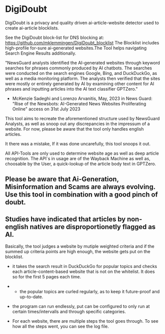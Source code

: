 # DigiDoubt
DigiDoubt is a privacy and quality driven ai-article-website detector used to create ai-article blocklists. 

See the DigiDoubt block-list for DNS blocking at: https://github.com/mklemmingen/DigiDoubt_blocklist
The Blocklist includes high-profile for-sure ai-generated websites.The Tool helps navigating Search Engine Results additionally. 

"NewsGuard analysts identified the AI-generated websites through keyword searches for phrases commonly produced by AI chatbots. 
The searches were conducted on the search engines Google, Bing, and DuckDuckGo, as well as a media monitoring platform. 
The analysts then verified that the sites were mostly or entirely generated by AI by examining other content for AI phrases and inputting articles into the AI text classifier GPTZero."
   - McKenzie Sadeghi and Lorenzo Arvanitis, May, 2023 in News Guard: "Rise of the Newsbots: AI-Generated News Websites Proliferating Online" access on 31st July 2023 

This tool aims to recreate the aforementioned structure used by NewsGuard Analysts, as well as snoop out any discrepancies in the impressum of a website.
For now, please be aware that the tool only handles english articles.

It there was a mistake, If it was done uncarefully, this tool snoops it out.

All API-Tools are only used to determine website age as well as deep article recognition. 
The API`s in usage are of the Wayback Machine as well as, choosable by the User, a quick-lookup of the article body text in GPTZero. 

## Please be aware that Ai-Generation, Misinformation and Scams are always evolving. Use this tool in combination with a good pinch of doubt. 
## Studies have indicated that articles by non-english natives are disproportionetly flagged as AI.

Basically, the tool judges a website by mutiple weighted criteria and if the summed up criteria points are high enough, the website gets put on the blocklist.
   - it takes the search result in DuckDuckGo for popular topics and checks each article-content-based website that is not on the whitelist. It does so for the first 5 pages each time.
   -    - the popular topics are curled regularly, as to keep it future-proof and up-to-date.
         
   - the program can run endlessly, put can be configured to only run at certain times/intervalls and through specific categories.

   - For each website, there are multiple steps the tool goes through. To see how all the steps went, you can see the log file.
     
